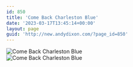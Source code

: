```yaml
---
id: 850
title: 'Come Back Charleston Blue'
date: '2023-03-17T13:45:14+00:00'
layout: page
guid: 'http://new.andydixon.com/?page_id=850'
---
```


![Come Back Charleston Blue](https://i0.wp.com/assets.g8x2.ldn.idrivee2-23.com/posters/Come%20Back%20Charleston%20Blue%2001.jpg?w=1200&ssl=1 "Come Back Charleston Blue")  
![Come Back Charleston Blue](https://i0.wp.com/assets.g8x2.ldn.idrivee2-23.com/posters/Come%20Back%20Charleston%20Blue%2002.jpg?w=1200&ssl=1 "Come Back Charleston Blue")